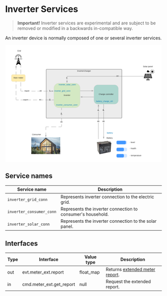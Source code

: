 # Inverter Services

> **Important!** Inverter services are experimental and are subject to be removed or modified in a backwards in-compatible way.

An inverter device is normally composed of one or several inverter services.

![Inverter and Battery](./../../static/inverter.png)

## Service names

| Service name             | Description                                                 |
|--------------------------|-------------------------------------------------------------|
| `inverter_grid_conn`     | Represents inverter connection to the electric grid.        |
| `inverter_consumer_conn` | Represents the inverter connection to consumer's household. |
| `inverter_solar_conn`    | Represents the inverter connection to the solar panel.      |

## Interfaces

| Type | Interface                | Value type | Description                                                                     |
|------|--------------------------|------------|---------------------------------------------------------------------------------|
| out  | evt.meter_ext.report     | float_map  | Returns [extended meter report](/device_services/generic/meter.md#definitions). |
| in   | cmd.meter_ext.get_report | null       | Request the extended report.                                                    |

